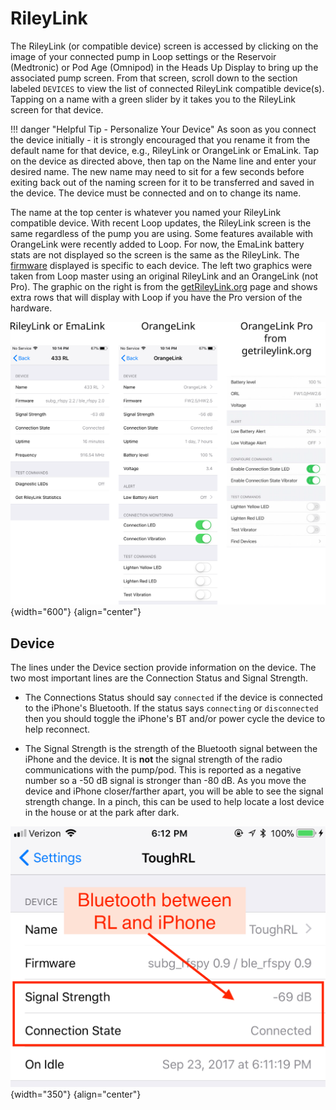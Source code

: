 # RileyLink

The RileyLink (or compatible device) screen is accessed by clicking on the image of your connected pump in Loop settings or the Reservoir (Medtronic) or Pod Age (Omnipod) in the Heads Up Display to bring up the associated pump screen. From that screen, scroll down to the section labeled `DEVICES` to view the list of connected RileyLink compatible device(s). Tapping on a name with a green slider by it takes you to the RileyLink screen for that device.

!!! danger "Helpful Tip - Personalize Your Device"
    As soon as you connect the device initially - it is strongly encouraged that you rename it from the default name for that device, e.g., RileyLink or OrangeLink or EmaLink. Tap on the device as directed above, then tap on the Name line and enter your desired name. The new name may need to sit for a few seconds before exiting back out of the naming screen for it to be transferred and saved in the device. The device must be connected and on to change its name.

The name at the top center is whatever you named your RileyLink compatible device. With recent Loop updates, the RileyLink screen is the same regardless of the pump you are using. Some features available with OrangeLink were recently added to Loop. For now, the EmaLink battery stats are not displayed so the screen is the same as the RileyLink. The [firmware](../../faqs/rileylink-faqs.md#firmware-version) displayed is specific to each device. The left two graphics were taken from Loop master using an original RileyLink and an OrangeLink (not Pro).  The graphic on the right is from the [getRileyLink.org](https://getrileylink.org/product/orangelink#patch) page and shows extra rows that will display with Loop if you have the Pro version of the hardware.


![example rileylink screens for RileyLink and OrangeList](img/rl-comp-v225.svg){width="600"}
{align="center"}

## Device

The lines under the Device section provide information on the device. The two most important lines are the Connection Status and Signal Strength.

* The Connections Status should say `connected` if the device is connected to the iPhone's Bluetooth. If the status says `connecting` or `disconnected` then you should toggle the iPhone's BT and/or power cycle the device to help reconnect.

* The Signal Strength is the strength of the Bluetooth signal between the iPhone and the device.  It is **not** the signal strength of the radio communications with the pump/pod.  This is reported as a negative number so a -50&nbsp;dB signal is stronger than -80&nbsp;dB. As you move the device and iPhone closer/farther apart, you will be able to see the signal strength change. In a pinch, this can be used to help locate a lost device in the house or at the park after dark.

![img/RL_bt.jpg](img/RL_bt.jpg){width="350"}
{align="center"}
